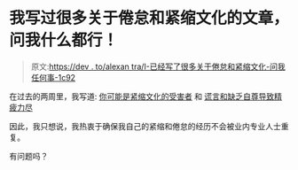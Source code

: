# 我写过很多关于倦怠和紧缩文化的文章，问我什么都行！

> 原文:[https://dev . to/alexan tra/I-已经写了很多关于倦怠和紧缩文化-问我任何事-1c92](https://dev.to/alexantra/i-have-written-a-lot-about-burnout-and-crunch-culture-ask-me-anything-1c92)

在过去的两周里，我写道:
[你可能是紧缩文化的受害者](https://dev.to/ronsoak/you-are-probably-a-victim-of-crunch-culture-4h13)
和
[谎言和缺乏自尊导致精疲力尽](https://dev.to/ronsoak/the-lies-and-lack-of-self-respect-that-lead-to-burnout-5007)

因此，我只想说，我热衷于确保我自己的紧缩和倦怠的经历不会被业内专业人士重复。

有问题吗？